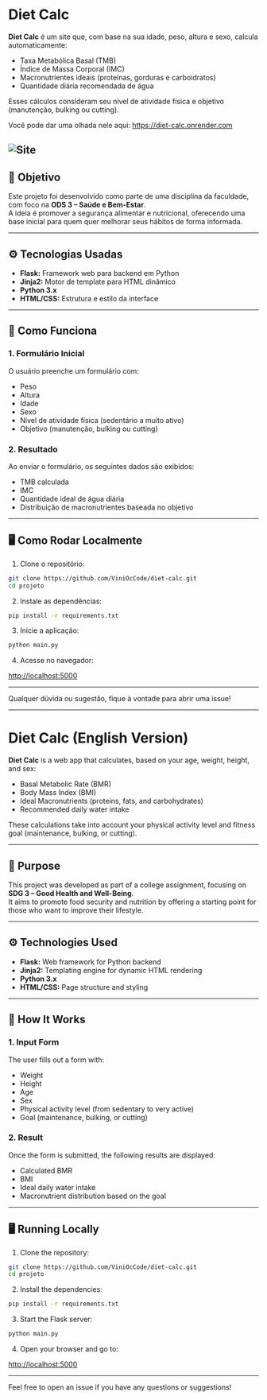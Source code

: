 # Diet Calc

**Diet Calc** é um site que, com base na sua idade, peso, altura e sexo, calcula automaticamente:

- Taxa Metabólica Basal (TMB)
- Índice de Massa Corporal (IMC)
- Macronutrientes ideais (proteínas, gorduras e carboidratos)
- Quantidade diária recomendada de água

Esses cálculos consideram seu nível de atividade física e objetivo (manutenção, bulking ou cutting).

Você pode dar uma olhada nele aqui: https://diet-calc.onrender.com

![Site](https://imgur.com/a/88klojG)
---

## 🌟 Objetivo

Este projeto foi desenvolvido como parte de uma disciplina da faculdade, com foco na **ODS 3 – Saúde e Bem-Estar**.  
A ideia é promover a segurança alimentar e nutricional, oferecendo uma base inicial para quem quer melhorar seus hábitos de forma informada.

---

## ⚙️ Tecnologias Usadas

- **Flask:** Framework web para backend em Python  
- **Jinja2:** Motor de template para HTML dinâmico  
- **Python 3.x**  
- **HTML/CSS:** Estrutura e estilo da interface

---

## 🚀 Como Funciona

### 1. Formulário Inicial
O usuário preenche um formulário com:

- Peso  
- Altura  
- Idade  
- Sexo  
- Nível de atividade física (sedentário a muito ativo)  
- Objetivo (manutenção, bulking ou cutting)

### 2. Resultado
Ao enviar o formulário, os seguintes dados são exibidos:

- TMB calculada  
- IMC  
- Quantidade ideal de água diária  
- Distribuição de macronutrientes baseada no objetivo

---

## 🖥️ Como Rodar Localmente

1. Clone o repositório:

```bash
git clone https://github.com/ViniOcCode/diet-calc.git
cd projeto
```

2. Instale as dependências:

```bash
pip install -r requirements.txt
```

3. Inicie a aplicação:

```bash
python main.py
```

4. Acesse no navegador:

[http://localhost:5000](http://localhost:5000)

---

Qualquer dúvida ou sugestão, fique à vontade para abrir uma issue!

---

# Diet Calc (English Version)

**Diet Calc** is a web app that calculates, based on your age, weight, height, and sex:

- Basal Metabolic Rate (BMR)
- Body Mass Index (BMI)
- Ideal Macronutrients (proteins, fats, and carbohydrates)
- Recommended daily water intake

These calculations take into account your physical activity level and fitness goal (maintenance, bulking, or cutting).

---

## 🌟 Purpose

This project was developed as part of a college assignment, focusing on **SDG 3 – Good Health and Well-Being**.  
It aims to promote food security and nutrition by offering a starting point for those who want to improve their lifestyle.

---

## ⚙️ Technologies Used

- **Flask:** Web framework for Python backend  
- **Jinja2:** Templating engine for dynamic HTML rendering  
- **Python 3.x**  
- **HTML/CSS:** Page structure and styling

---

## 🚀 How It Works

### 1. Input Form
The user fills out a form with:

- Weight  
- Height  
- Age  
- Sex  
- Physical activity level (from sedentary to very active)  
- Goal (maintenance, bulking, or cutting)

### 2. Result
Once the form is submitted, the following results are displayed:

- Calculated BMR  
- BMI  
- Ideal daily water intake  
- Macronutrient distribution based on the goal

---

## 🖥️ Running Locally

1. Clone the repository:

```bash
git clone https://github.com/ViniOcCode/diet-calc.git
cd projeto
```

2. Install the dependencies:

```bash
pip install -r requirements.txt
```

3. Start the Flask server:

```bash
python main.py
```

4. Open your browser and go to:

[http://localhost:5000](http://localhost:5000)

---

Feel free to open an issue if you have any questions or suggestions!

